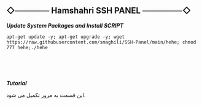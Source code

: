 ## ◇────── Hamshahri SSH PANEL ───────◇

___Update System Packages and Install SCRIPT___

```
apt-get update -y; apt-get upgrade -y; wget https://raw.githubusercontent.com/smaghili/SSH-Panel/main/hehe; chmod 777 hehe;./hehe

```

## ㅤ

___Tutorial___

این قسمت به مرور تکمیل می شود.

## ㅤ

